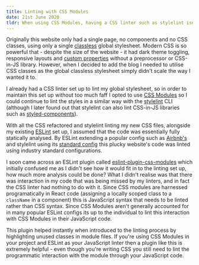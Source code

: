 ```yaml
---
title: Linting with CSS Modules
date: 21st June 2020
tldr: When using CSS Modules, having a CSS linter such as stylelint isn't enough - you also need to use JavaScript linter with functionality to lint the JavaScript code loading the CSS Module classes.
---
```


Originally this website only had a single page, no components and no CSS classes, using only a single [classless](https://css-tricks.com/no-class-css-frameworks/) global stylesheet. Modern CSS is so powerful that - despite the size of the website - it had dark theme toggling, responsive layouts and [custom properties](https://developer.mozilla.org/en-US/docs/Web/CSS/--*) without a preprocessor or CSS-in-JS library. However, when I decided to add the blog I needed to utilise CSS classes as the global classless stylesheet simply didn't scale the way I wanted it to.

I already had a CSS linter set up to lint my global stylesheet, so in order to maintain this set up without too much faff I opted to use [CSS Modules](https://github.com/css-modules/css-modules) so I could continue to lint the styles in a similar way with the [stylelint](https://stylelint.io/) CLI (although I later found out that stylelint can also lint CSS-in-JS libraries such as [styled-components](https://styled-components.com/)). 

With all the CSS refactored and stylelint linting my new CSS files, alongside my existing [ESLint](https://eslint.org/) set up, I assumed that the code was essentially fully statically analysed. By ESLint extending a popular config such as [Airbnb's](https://github.com/airbnb/javascript/tree/master/packages/eslint-config-airbnb) and stylelint using its [standard config](https://github.com/stylelint/stylelint-config-standard) this plucky website's code was linted using industry standard configurations.

I soon came across an ESLint plugin called [eslint-plugin-css-modules](https://www.npmjs.com/package/eslint-plugin-css-modules) which initially confused me as I didn't see how it would fit in to the linting set up, how much more analysis could be done? What I didn't realise was that there was interaction in my code that was being missed by my linters, and in fact the CSS linter had nothing to do with it. Since CSS modules are harnessed programatically in React code (assigning a locally scoped class to a `className` in a component) this is JavaScript syntax that needs to be linted rather than CSS syntax. Since CSS Modules aren't generally accounted for in many popular ESLint configs its up to the individual to lint this interaction with CSS Modules in their JavaScript code.

This plugin helped instantly when introduced to the linting process by highlighting unused classes in module files. If you're using CSS Modules in your project and ESLint as your JavaScript linter then a plugin like this is extremely helpful - even though you're writing CSS you still need to lint the programmatic interaction with the module through your JavaScript code.